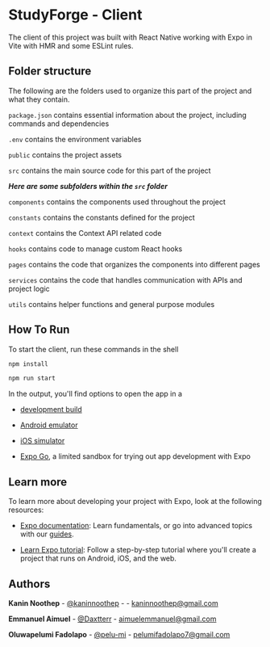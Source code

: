 # StudyForge - Client

The client of this project was built with React Native working with Expo in Vite with HMR and some ESLint rules.


## Folder structure

The following are the folders used to organize this part of the project and what they contain.

`package.json` contains essential information about the project, including commands and dependencies

`.env` contains the environment variables

`public`  contains the project assets

`src` contains the main source code for this part of the project


**_Here are some subfolders within the `src` folder_**

`components` contains the components used throughout the project

`constants` contains the constants defined for the project

`context` contains the Context API related code

`hooks` contains code to manage custom React hooks

`pages` contains the code that organizes the components into different pages

`services` contains the code that handles communication with APIs and project logic

`utils` contains helper functions and general purpose modules





## How To Run

To start the client, run these commands in the shell
```sh
npm install
```
```sh
npm run start
```

In the output, you'll find options to open the app in a

-  [development build](https://docs.expo.dev/develop/development-builds/introduction/)

-  [Android emulator](https://docs.expo.dev/workflow/android-studio-emulator/)

-  [iOS simulator](https://docs.expo.dev/workflow/ios-simulator/)

-  [Expo Go](https://expo.dev/go), a limited sandbox for trying out app development with Expo



##  Learn more

To learn more about developing your project with Expo, look at the following resources:

-  [Expo documentation](https://docs.expo.dev/): Learn fundamentals, or go into advanced topics with our [guides](https://docs.expo.dev/guides).

-  [Learn Expo tutorial](https://docs.expo.dev/tutorial/introduction/): Follow a step-by-step tutorial where you'll create a project that runs on Android, iOS, and the web.



<!-- CONTACT -->
## Authors

**Kanin Noothep** - [@kaninnoothep](https://github.com/kaninnoothep) - -   [kaninnoothep@gmail.com](mailto:kaninnoothep@gmail.com)

**Emmanuel Aimuel** - [@Daxtterr](https://github.com/Daxtterr) - [aimuelemmanuel@gmail.com](mailto:aimuelemmanuel@gmail.com)

**Oluwapelumi Fadolapo** - [@pelu-mi](https://github.com/pelu-mi) - [pelumifadolapo7@gmail.com](mailto:pelumifadolapo7@gmail.com)